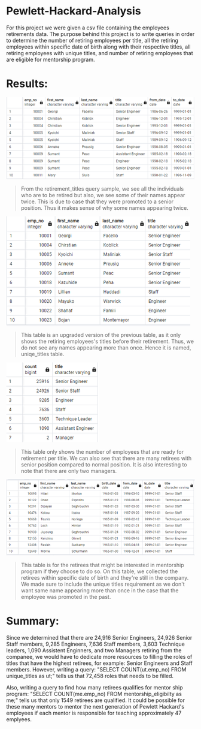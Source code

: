 # Pewlett-Hackard-Analysis
For this project we were given a csv file containing the employees retirements data. The purpose behind this project is to write queries in order to determine the number of retiring employees per title, all the retiring employees within specific date of birth along with their respective titles, all retiring employees with unique titles, and number of retiring employees that are eligible for mentorship program. 

# Results:
![Sample1](Images/retirement_titles_sample.PNG)
> From the retirement_titles query sample, we see all the individuals who are to be retired but also, we see some of their names appear twice. This is due to case that they were promoted to a senior position. Thus it makes sense of why some names appearing twice. 

![Sample1](Images/unique_titles_sample.PNG)
> This table is an upgraded version of the previous table, as it only shows the retiring employees's titles before their retirement. Thus, we do not see any names appearing more than once. Hence it is named, uniqe_titles table. 

![Sample1](Images/retiring_titles_sample.PNG)
> This table only shows the number of employees that are ready for retirement per title. We can also see that there are many retirees with senior position compared to normal position. It is also interesting to note that there are only two managers.

![Sample1](Images/mentorship_eligiblity_sample.PNG)
> This table is for the retirees that might be interested in mentorship program if they choose to do so. On this table, we collected the retirees within specific date of birth and they're still in the company. We made sure to include the unique titles requirement as we don't want same name appearing more than once in the case that the employee was promoted in the past. 

# Summary:
Since we determined that there are 24,916 Senior Engineers, 24,926 Senior Staff members, 9,285 Engineers, 7,636 Staff members, 3,603 Technique leaders, 1,090 Assistent Enginners, and two Managers retiring from the companee, we would have to dedicate more resources to filling the roles of titles that have the highest retirees, for example: Senior Engineers and Staff members. However, writing a query: "SELECT COUNT(ut.emp_no) FROM unique_titles as ut;" tells us that 72,458 roles that needs to be filled.

Also, writing a query to find how many retirees qualifies for mentor ship program: "SELECT COUNT(me.emp_no) FROM mentorship_eligibilty as me;" tells us that only 1549 retirees are qualified. It could be possible for these many mentors to mentor the next generation of Pewlett Hackard's employees if each mentor is responsible for teaching approximately 47 emplyees.
